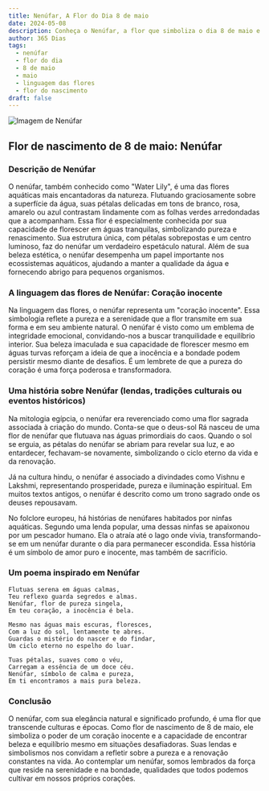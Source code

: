 ```yaml
---
title: Nenúfar, A Flor do Dia 8 de maio
date: 2024-05-08
description: Conheça o Nenúfar, a flor que simboliza o dia 8 de maio e seu significado 'Coração inocente'. Explore a beleza e o simbolismo desta flor encantadora.
author: 365 Dias
tags:
  - nenúfar
  - flor do dia
  - 8 de maio
  - maio
  - linguagem das flores
  - flor do nascimento
draft: false
---
```


![Imagem de Nenúfar](https://cdn.pixabay.com/photo/2017/06/17/21/21/water-lilies-2413578_640.jpg#center)


## Flor de nascimento de 8 de maio: Nenúfar

### Descrição de Nenúfar

O nenúfar, também conhecido como "Water Lily", é uma das flores aquáticas mais encantadoras da natureza. Flutuando graciosamente sobre a superfície da água, suas pétalas delicadas em tons de branco, rosa, amarelo ou azul contrastam lindamente com as folhas verdes arredondadas que a acompanham. Essa flor é especialmente conhecida por sua capacidade de florescer em águas tranquilas, simbolizando pureza e renascimento. Sua estrutura única, com pétalas sobrepostas e um centro luminoso, faz do nenúfar um verdadeiro espetáculo natural. Além de sua beleza estética, o nenúfar desempenha um papel importante nos ecossistemas aquáticos, ajudando a manter a qualidade da água e fornecendo abrigo para pequenos organismos.

### A linguagem das flores de Nenúfar: Coração inocente

Na linguagem das flores, o nenúfar representa um "coração inocente". Essa simbologia reflete a pureza e a serenidade que a flor transmite em sua forma e em seu ambiente natural. O nenúfar é visto como um emblema de integridade emocional, convidando-nos a buscar tranquilidade e equilíbrio interior. Sua beleza imaculada e sua capacidade de florescer mesmo em águas turvas reforçam a ideia de que a inocência e a bondade podem persistir mesmo diante de desafios. É um lembrete de que a pureza do coração é uma força poderosa e transformadora.

### Uma história sobre Nenúfar (lendas, tradições culturais ou eventos históricos)

Na mitologia egípcia, o nenúfar era reverenciado como uma flor sagrada associada à criação do mundo. Conta-se que o deus-sol Rá nasceu de uma flor de nenúfar que flutuava nas águas primordiais do caos. Quando o sol se erguia, as pétalas do nenúfar se abriam para revelar sua luz, e ao entardecer, fechavam-se novamente, simbolizando o ciclo eterno da vida e da renovação.

Já na cultura hindu, o nenúfar é associado a divindades como Vishnu e Lakshmi, representando prosperidade, pureza e iluminação espiritual. Em muitos textos antigos, o nenúfar é descrito como um trono sagrado onde os deuses repousavam.

No folclore europeu, há histórias de nenúfares habitados por ninfas aquáticas. Segundo uma lenda popular, uma dessas ninfas se apaixonou por um pescador humano. Ela o atraía até o lago onde vivia, transformando-se em um nenúfar durante o dia para permanecer escondida. Essa história é um símbolo de amor puro e inocente, mas também de sacrifício.

### Um poema inspirado em Nenúfar

```
Flutuas serena em águas calmas,  
Teu reflexo guarda segredos e almas.  
Nenúfar, flor de pureza singela,  
Em teu coração, a inocência é bela.  

Mesmo nas águas mais escuras, floresces,  
Com a luz do sol, lentamente te abres.  
Guardas o mistério do nascer e do findar,  
Um ciclo eterno no espelho do luar.  

Tuas pétalas, suaves como o véu,  
Carregam a essência de um doce céu.  
Nenúfar, símbolo de calma e pureza,  
Em ti encontramos a mais pura beleza.
```

### Conclusão

O nenúfar, com sua elegância natural e significado profundo, é uma flor que transcende culturas e épocas. Como flor de nascimento de 8 de maio, ele simboliza o poder de um coração inocente e a capacidade de encontrar beleza e equilíbrio mesmo em situações desafiadoras. Suas lendas e simbolismos nos convidam a refletir sobre a pureza e a renovação constantes na vida. Ao contemplar um nenúfar, somos lembrados da força que reside na serenidade e na bondade, qualidades que todos podemos cultivar em nossos próprios corações.
